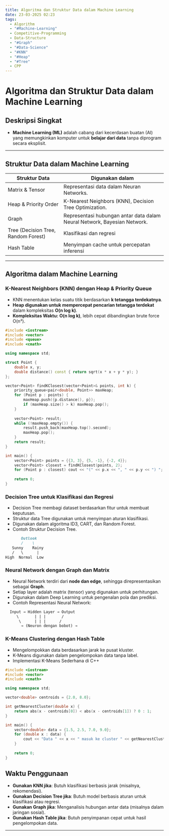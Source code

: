 ```yaml
---
title: Algoritma dan Struktur Data dalam Machine Learning
date: 23-03-2025 02:23
tags:
  - Algorithm
  - "#Machine-Learning"
  - Competitive-Programming
  - Data-Structure
  - "#Graph"
  - "#Data-Science"
  - "#KNN"
  - "#Heap"
  - "#Tree"
  - CPP
---
```

# Algoritma dan Struktur Data dalam Machine Learning

## Deskripsi Singkat  
- **Machine Learning (ML)** adalah cabang dari kecerdasan buatan (AI) yang memungkinkan komputer untuk **belajar dari data** tanpa diprogram secara eksplisit.

---

## Struktur Data dalam Machine Learning

| Struktur Data                       | Digunakan dalam                                                          |
| ----------------------------------- | ------------------------------------------------------------------------ |
| Matrix & Tensor                     | Representasi data dalam Neuran Networks.                                 |
| Heap & Priority Order               | K-Nearest Neighbors (KNN), Decision Tree Optimization.                   |
| Graph                               | Representasi hubungan antar data dalam Neural Network, Bayesian Network. |
| Tree (Decision Tree, Random Forest) | Klasifikasi dan regresi                                                  |
| Hash Table                          | Menyimpan cache untuk percepatan inferensi                               |

---

## Algoritma dalam Machine Learning
### K-Nearest Neighbors (KNN) dengan Heap & Priority Queue
- KNN menentukan kelas suatu titik berdasarkan **k tetangga terdekatnya**.
- **Heap digunakan untuk mempercepat pencarian tetangga terdekat** dalam kompleksitas **O(n log k)**.
- **Kompleksitas Waktu:** **O(n log k)**, lebih cepat dibandingkan brute force O(n²).
```cpp
#include <iostream>
#include <vector>
#include <queue>
#include <cmath>

using namespace std;

struct Point {
    double x, y;
    double distance() const { return sqrt(x * x + y * y); }
};

vector<Point> findKClosest(vector<Point>& points, int k) {
    priority_queue<pair<double, Point>> maxHeap;
    for (Point p : points) {
        maxHeap.push({p.distance(), p});
        if (maxHeap.size() > k) maxHeap.pop();
    }
    
    vector<Point> result;
    while (!maxHeap.empty()) {
        result.push_back(maxHeap.top().second);
        maxHeap.pop();
    }
    return result;
}

int main() {
    vector<Point> points = {{3, 3}, {5, -1}, {-2, 4}};
    vector<Point> closest = findKClosest(points, 2);
    for (Point p : closest) cout << "(" << p.x << ", " << p.y << ") ";
    
    return 0;
}
```
### Decision Tree untuk Klasifikasi dan Regresi
- Decision Tree membagi dataset berdasarkan fitur untuk membuat keputusan.
- Struktur data Tree digunakan untuk menyimpan aturan klasifikasi.
- Digunakan dalam algoritma ID3, CART, dan Random Forest.
- Contoh Struktur Decision Tree.
```markdown
       Outlook
       /    \
   Sunny    Rainy
   /   \      |
High  Normal  Low
```
### Neural Network dengan Graph dan Matrix
- Neural Network terdiri dari **node dan edge**, sehingga direpresentasikan sebagai **Graph**.
- Setiap layer adalah matrix (tensor) yang digunakan untuk perhitungan.
- Digunakan dalam Deep Learning untuk pengenalan pola dan prediksi.
- Contoh Representasi Neural Network:
```markdown
  Input → Hidden Layer → Output
     \       | | |       /
      \      | | |      /
       → (Neuron dengan bobot) →
```
### K-Means Clustering dengan Hash Table
- Mengelompokkan data berdasarkan jarak ke pusat kluster.
- K-Means digunakan dalam pengelompokan data tanpa label.
- Implementasi K-Means Sederhana di C++
```cpp
#include <iostream>
#include <vector>
#include <cmath>

using namespace std;

vector<double> centroids = {2.0, 8.0};

int getNearestCluster(double x) {
    return abs(x - centroids[0]) < abs(x - centroids[1]) ? 0 : 1;
}

int main() {
    vector<double> data = {1.5, 2.5, 7.0, 9.0};
    for (double x : data) {
        cout << "Data " << x << " masuk ke cluster " << getNearestCluster(x) << endl;
    }
    
    return 0;
}
```

## Waktu Penggunaan
- **Gunakan KNN jika**: Butuh klasifikasi berbasis jarak (misalnya, rekomendasi).
- **Gunakan Decision Tree jika**: Butuh model berbasis aturan untuk klasifikasi atau regresi.
- **Gunakan Graph jika**: Menganalisis hubungan antar data (misalnya dalam jaringan sosial).
- **Gunakan Hash Table jika**: Butuh penyimpanan cepat untuk hasil pengelompokan data.

---